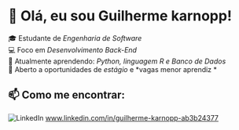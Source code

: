 # 👋 Olá, eu sou Guilherme karnopp!

🎓 Estudante de *Engenharia de Software*  
💻 Foco em *Desenvolvimento Back-End*  
🌱 Atualmente aprendendo: *Python, linguagem R e Banco de Dados*  
🚀 Aberto a oportunidades de *estágio* e *vagas menor aprendiz *

## 📫 Como me encontrar:
![LinkedIn](https://img.shields.io/badge/LinkedIn-000?style=for-the-badge&logo=linkedin&logoColor=0A66C2) www.linkedin.com/in/guilherme-karnopp-ab3b24377
